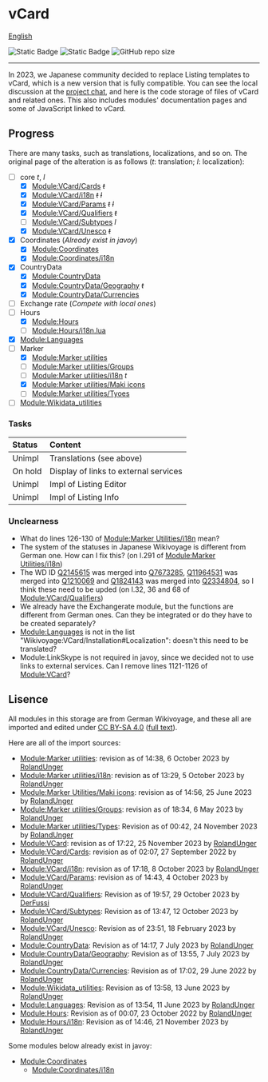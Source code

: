 # vCard
[English](README.md)

![Static Badge](https://img.shields.io/badge/Wikimedia_Projects-Wikivoyage-cornflowerblue?style=flat&link=https%3A%2F%2Fwww.wikimedia.org%2F&link=https%3A%2F%2Fwww.wikivoyage.org%2F)
![Static Badge](https://img.shields.io/badge/Wikivoyage-lightgray?style=flat&logo=wikivoyage&logoColor=black&labelColor=cornflowerblue&link=https%3A%2F%2Fwww.wikivoyage.org%2F)
![GitHub repo size](https://img.shields.io/github/repo-size/sousakak/WikivoyageModules)

----
In 2023, we Japanese community decided to replace Listing templates to vCard, which is a new version that is fully compatible. You can see the local discussion at the [project chat](https://w.wiki/89x5), and here is the code storage of files of vCard and related ones. This also includes modules' documentation pages and some of JavaScript linked to vCard.

## Progress
There are many tasks, such as translations, localizations, and so on. The original page of the alteration is as follows (*t*: translation; *l*: localization):

- [ ] core *t*, *l*
  - [x] [Module:VCard/Cards](core/Cards.lua) ~~*t*~~
  - [x] [Module:VCard/i18n](core/i18n.lua) ~~*t*~~ ~~*l*~~
  - [x] [Module:VCard/Params](core/Params.lua) ~~*t*~~ ~~*l*~~
  - [x] [Module:VCard/Qualifiers](core/Qualifiers.lua) ~~*t*~~
  - [ ] [Module:VCard/Subtypes](core/Subtypes.lua) *l*
  - [x] [Module:VCard/Unesco](core/Unesco.lua) ~~*t*~~
- [x] Coordinates
  (*Already exist in javoy*)
  - [x] [Module:Coordinates](https://w.wiki/8HiE)
  - [x] [Module:Coordinates/i18n](https://w.wiki/8HiG)
- [x] CountryData
  - [x] [Module:CountryData](CountryData/CountryData.lua)
  - [x] [Module:CountryData/Geography](CountryData/Geography.lua) ~~*t*~~
  - [x] [Module:CountryData/Currencies](CountryData/Currencies.lua)
- [ ] Exchange rate
  (*Compete with local ones*)
- [ ] Hours
  - [x] [Module:Hours](Hours/Hours.lua)
  - [ ] [Module:Hours/i18n.lua](Hours/i18n.lua)
- [x] [Module:Languages](./Languages.lua)
- [ ] Marker
  - [x] [Module:Marker utilities](MarkerUtilities/Marker_utilities.lua)
  - [ ] [Module:Marker utilities/Groups](MarkerUtilities/Groups.lua)
  - [ ] [Module:Marker utilities/i18n](MarkerUtilities/i18n.lua) *t*
  - [x] [Module:Marker utilities/Maki icons](MarkerUtilities/Maki_icons.lua)
  - [ ] [Module:Marker utilities/Tyoes](MarkerUtilities/Types.lua)
- [ ] [Module:Wikidata_utilities](./Wikidata_utilities.lua)

### Tasks
|    Status    |                Content                |
|:-------------|:--------------------------------------|
|    Unimpl    |       Translations (see above)        |
|    On hold   | Display of links to external services |
|    Unimpl    |        Impl of Listing Editor         |
|    Unimpl    |         Impl of Listing Info          |

### Unclearness
- What do lines 126-130 of [Module:Marker Utilities/i18n](MarkerUtilities/i18n.lua) mean?
- The system of the statuses in Japanese Wikivoyage is different from German one. How can I fix this? (on l.291 of [Module:Marker Utilities/i18n](MarkerUtilities/i18n.lua))
- The WD ID [Q2145615](https://www.wikidata.org/w/index.php?title=Q2145615) was merged into [Q7673285](https://www.wikidata.org/w/index.php?title=Q7673285), [Q11964531](https://www.wikidata.org/w/index.php?title=Q11964531) was merged into [Q1210069](https://www.wikidata.org/w/index.php?title=Q1210069) and [Q1824143](https://www.wikidata.org/w/index.php?title=Q1824143) was merged into [Q2334804](https://www.wikidata.org/w/index.php?title=Q2334804), so I think these need to be upded (on l.32, 36 and 68 of [Module:VCard/Qualifiers](core/Qualifiers.lua))
- We already have the Exchangerate module, but the functions are different from German ones. Can they be integrated or do they have to be created separately?
- [Module:Languages](./Languages.lua) is not in the list "Wikivoyage:VCard/Installation#Localization": doesn't this need to be translated?
- Module:LinkSkype is not required in javoy, since we decided not to use links to external services. Can I remove lines 1121-1126 of [Module:VCard](core/VCard.lua)?

## Lisence
All modules in this storage are from German Wikivoyage, and these all are imported and edited under [CC BY-SA 4.0](https://creativecommons.org/licenses/by-sa/4.0/deed.en) ([full text](../LICENSE)).

Here are all of the import sources: 
- [Module:Marker utilities](https://w.wiki/89y2): revision as of 14:38, 6 October 2023 by [RolandUnger](https://de.wikivoyage.org/wiki/User:RolandUnger)
- [Module:Marker utilities/i18n](https://w.wiki/89$N): revision as of 13:29, 5 October 2023 by [RolandUnger](https://de.wikivoyage.org/wiki/User:RolandUnger)
- [Module:Marker Utilities/Maki icons](https://w.wiki/8HiA): revision as of 14:56, 25 June 2023 by [RolandUnger](https://de.wikivoyage.org/wiki/User:RolandUnger)
- [Module:Marker utilities/Groups](https://w.wiki/8MuD): revision as of 18:34, 6 May 2023 by [RolandUnger](https://de.wikivoyage.org/wiki/User:RolandUnger)
- [Module:Marker utilities/Types](https://w.wiki/8MuF): Revision as of 00:42, 24 November 2023 by [RolandUnger](https://de.wikivoyage.org/wiki/User:RolandUnger)
- [Module:VCard](https://w.wiki/8MuP): revision as of 17:22, 25 November 2023 by [RolandUnger](https://de.wikivoyage.org/wiki/User:RolandUnger)
- [Module:VCard/Cards](https://w.wiki/89xq): revision as of 02:07, 27 September 2022 by [RolandUnger](https://de.wikivoyage.org/wiki/User:RolandUnger)
- [Module:VCard/i18n](https://w.wiki/89zS): revision as of 17:18, 8 October 2023 by [RolandUnger](https://de.wikivoyage.org/wiki/User:RolandUnger)
- [Module:VCard/Params](https://w.wiki/89zb): revision as of 14:43, 4 October 2023 by [RolandUnger](https://de.wikivoyage.org/wiki/User:RolandUnger)
- [Module:VCard/Qualifiers](https://w.wiki/8ErD): Revision as of 19:57, 29 October 2023 by [DerFussi](https://de.wikivoyage.org/wiki/User:DerFussi)
- [Module:VCard/Subtypes](https://w.wiki/8K9q): Revision as of 13:47, 12 October 2023 by [RolandUnger](https://de.wikivoyage.org/wiki/User:RolandUnger)
- [Module:VCard/Unesco](https://w.wiki/8KAr): Revision as of 23:51, 18 February 2023 by [RolandUnger](https://de.wikivoyage.org/wiki/User:RolandUnger)
- [Module:CountryData](https://w.wiki/8KAy): Revision as of 14:17, 7 July 2023 by [RolandUnger](https://de.wikivoyage.org/wiki/User:RolandUnger)
- [Module:CountryData/Geography](https://w.wiki/8KB8): Revision as of 13:55, 7 July 2023 by [RolandUnger](https://de.wikivoyage.org/wiki/User:RolandUnger)
- [Module:CountryData/Currencies](https://w.wiki/8KBT): Revision as of 17:02, 29 June 2022 by [RolandUnger](https://de.wikivoyage.org/wiki/User:RolandUnger)
- [Module:Wikidata_utilities](https://w.wiki/8Hib): Revision as of 13:58, 13 June 2023 by [RolandUnger](https://de.wikivoyage.org/wiki/User:RolandUnger)
- [Module:Languages](https://w.wiki/8Mrj): Revision as of 13:54, 11 June 2023 by [RolandUnger](https://de.wikivoyage.org/wiki/User:RolandUnger)
- [Module:Hours](https://w.wiki/8Mtw): Revision as of 00:07, 23 October 2022 by [RolandUnger](https://de.wikivoyage.org/wiki/User:RolandUnger)
- [Module:Hours/i18n](https://w.wiki/8Mu5): Revision as of 14:46, 21 November 2023 by [RolandUnger](https://de.wikivoyage.org/wiki/User:RolandUnger)

Some modules below already exist in javoy:
- [Module:Coordinates](https://w.wiki/8HiE)
  - [Module:Coordinates/i18n](https://w.wiki/8HiG)
